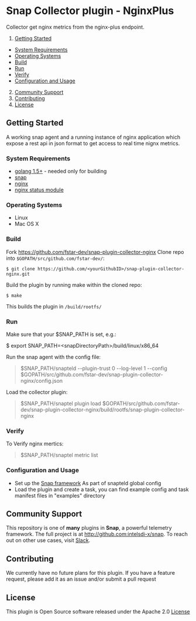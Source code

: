 # Snap Collector plugin - NginxPlus
Collector get nginx metrics from the nginx-plus endpoint.

1. [Getting Started](#getting-started)
  * [System Requirements](#system-requirements)
  * [Operating Systems](#operating-systems)
  * [Build](#build)
  * [Run](#run)
  * [Verify](#verify)
  * [Configuration and Usage](#configuration-and-usage)
2. [Community Support](#community-support)
3. [Contributing](#contributing)
4. [License](#license)

## Getting Started
A working snap agent and a running instance of nginx application which expose a rest api in json format to get access to real time nignx metrics.

### System Requirements
* [golang 1.5+](https://golang.org/dl/) - needed only for building
* [snap](https://github.com/intelsdi-x/snap)
* [nginx](https://www.nginx.com/)
* [nginx status module](http://nginx.org/en/docs/http/ngx_http_status_module.html)

### Operating Systems
* Linux
* Mac OS X

### Build
Fork https://github.com/fstar-dev/snap-plugin-collector-nginx
Clone repo into `$GOPATH/src/github.com/fstar-dev/`:

```
$ git clone https://github.com/<yourGithubID>/snap-plugin-collector-nginx.git
```

Build the plugin by running make within the cloned repo:
```
$ make
```
This builds the plugin in `/build/rootfs/`

### Run
Make sure that your $SNAP_PATH is set, e.g.:

$ export SNAP_PATH=\<snapDirectoryPath\>/build/linux/x86_64

Run the snap agent with the config file:
> $SNAP_PATH/snapteld --plugin-trust 0 --log-level 1 --config $GOPATH/src/github.com/fstar-dev/snap-plugin-collector-nginx/config.json

Load the collector plugin:
> $SNAP_PATH/snaptel plugin load $GOPATH/src/github.com/fstar-dev/snap-plugin-collector-nginx/build/rootfs/snap-plugin-collector-nginx

### Verify
To Verify nginx mertics:
> $SNAP_PATH/snaptel metric list

### Configuration and Usage
* Set up the [Snap framework](https://github.com/intelsdi-x/snap/blob/master/README.md#getting-started)
As part of snapteld global config
* Load the plugin and create a task, you can find example config and task manifest files in "examples" directory

## Community Support
This repository is one of **many** plugins in **Snap**, a powerful telemetry framework. The full project is at http://github.com:intelsdi-x/snap.
To reach out on other use cases, visit [Slack](http://slack.snap-telemetry.io).

## Contributing
We currently have no future plans for this plugin. If you have a feature request, please add it as an issue and/or submit a pull request

## License
This plugin is Open Source software released under the Apache 2.0 [License](LICENSE)
